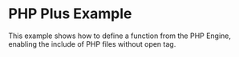 # PHP Plus Example

This example shows how to define a function from the PHP Engine, enabling the include of PHP files without open tag.

